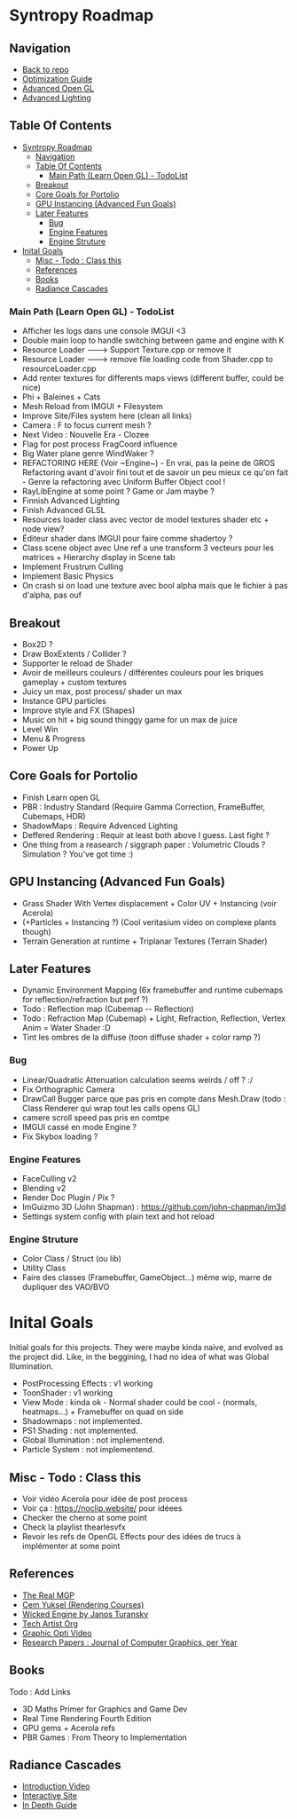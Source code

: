 # Syntropy Roadmap

## Navigation
- [Back to repo](https://github.com/Exyde/OpenGLRenderer)
- [Optimization Guide](optimization_guide_ben.md)
- [Advanced Open GL](advanced_opengl.md)
- [Advanced Lighting](advanced_lighting.md)

## Table Of Contents
- [Syntropy Roadmap](#syntropy-roadmap)
  - [Navigation](#navigation)
  - [Table Of Contents](#table-of-contents)
    - [Main Path (Learn Open GL) - TodoList](#main-path-learn-open-gl---todolist)
  - [Breakout](#breakout)
  - [Core Goals for Portolio](#core-goals-for-portolio)
  - [GPU Instancing (Advanced Fun Goals)](#gpu-instancing-advanced-fun-goals)
  - [Later Features](#later-features)
    - [Bug](#bug)
    - [Engine Features](#engine-features)
    - [Engine Struture](#engine-struture)
- [Inital Goals](#inital-goals)
  - [Misc - Todo : Class this](#misc---todo--class-this)
  - [References](#references)
  - [Books](#books)
  - [Radiance Cascades](#radiance-cascades)

### Main Path (Learn Open GL) - TodoList

- Afficher les logs dans une console IMGUI <3
- Double main loop to handle switching between game and engine with K
- Resource Loader ---> Support Texture.cpp or remove it
- Resource Loader ---> remove file loading code from Shader.cpp to resourceLoader.cpp
- Add renter textures for differents maps views (different buffer, could be nice)
- Phi + Baleines + Cats
- Mesh Reload from IMGUI + Filesystem
- Improve Site/Files system here (clean all links)
- Camera : F to focus current mesh ?
- Next Video : Nouvelle Era - Clozee
- Flag for post process FragCoord influence
- Big Water plane genre WindWaker ? 
- REFACTORING HERE (Voir ~Engine~) - En vrai, pas la peine de GROS Refactoring avant d'avoir fini tout et de savoir un peu mieux ce qu'on fait - Genre la refactoring avec Uniform Buffer Object cool !
- RayLibEngine at some point ? Game or Jam maybe ? 
- Finnish Advanced Lighting
- Finish Advanced GLSL
- Resources loader class avec vector de model textures shader etc + node view?
- Éditeur shader dans IMGUI pour faire comme shadertoy ?
- Class scene object avec Une ref a une transform 3 vecteurs pour les matrices + Hierarchy display in Scene tab
- Implement Frustrum Culling
- Implement Basic Physics
- On crash si on load une texture avec bool alpha mais que le fichier à pas d'alpha, pas ouf
## Breakout 
- Box2D ?
- Draw BoxExtents / Collider ?
- Supporter le reload de Shader
- Avoir de meilleurs couleurs / différentes couleurs pour les briques gameplay + custom textures
- Juicy un max, post process/ shader un max
- Instance GPU particles 
- Improve style and FX (Shapes)
- Music on hit + big sound thinggy game for un max de juice
- Level Win
- Menu & Progress
- Power Up

## Core Goals for Portolio
- Finish Learn open GL
- PBR : Industry Standard (Require Gamma Correction, FrameBuffer, Cubemaps, HDR)
- ShadowMaps : Require Advenced Lighting
- Deffered Rendering : Requir at least both above I guess. Last fight ? 
- One thing from a reasearch  / siggraph paper : Volumetric Clouds ? Simulation ? You've got time :)

## GPU Instancing (Advanced Fun Goals)
- Grass Shader With Vertex displacement + Color UV + Instancing (voir Acerola)
- (+Particles  + Instancing ?) (Cool veritasium video on complexe plants though) 
- Terrain Generation at runtime + Triplanar Textures (Terrain Shader)

## Later Features
- Dynamic Environment Mapping (6x framebuffer and runtime cubemaps for reflection/refraction but perf ?)
- Todo : Reflection map (Cubemap -- Reflection)
- Todo : Refraction Map (Cubemap) + Light, Refraction, Reflection, Vertex Anim = Water Shader :D
- Tint les ombres de la diffuse (toon diffuse shader + color ramp ?)

### Bug
- Linear/Quadratic Attenuation  calculation seems weirds / off ? :/
- Fix Orthographic Camera
- DrawCall Bugger parce que pas pris en compte dans Mesh.Draw (todo : Class Renderer qui wrap tout les calls opens GL)
- camere scroll speed pas pris en comtpe 
- IMGUI cassé en mode Engine ?
- Fix Skybox loading ?

### Engine Features
- FaceCulling v2
- Blending v2
- Render Doc Plugin / Pix ?
- ImGuizmo 3D (John Shapman) : https://github.com/john-chapman/im3d
- Settings system config with plain text and hot reload

### Engine Struture
- Color Class / Struct (ou lib) 
- Utility Class
- Faire des classes (Framebuffer, GameObject...) même wip, marre de dupliquer des VAO/BVO

# Inital Goals

Initial goals for this projects. They were maybe kinda naive, and evolved as the project did. Like, in the beggining, I had no idea of what was Global Illumination.

- PostProcessing Effects : v1 working
- ToonShader : v1 working
- View Mode : kinda ok - Normal shader could be cool - (normals, heatmaps...) + Framebuffer on quad on side
- Shadowmaps : not implemented.
- PS1 Shading : not implemented.
- Global Illumination : not implementend.
- Particle System : not implementend.

## Misc - Todo : Class this
- Voir vidéo Acerola pour idée de post process
- Voir ça : https://noclip.website/ pour idéees
- Checker the cherno at some point
- Check la playlist thearlesvfx
- Revoir les refs de OpenGL Effects pour des idées de trucs à implémenter at some point

## References
- [The Real MGP](https://therealmjp.github.io/posts/gpu-memory-pool/)
- [Cem Yuksel (Rendering Courses)](https://www.youtube.com/watch?v=DnkU4_DttGE&list=PLplnkTzzqsZTfYh4UbhLGpI5kGd5oW_Hh&index=10)
- [Wicked Engine by Janos Turansky](https://wickedengine.net/2022/07/game-dev-journey-10-years/)
- [Tech Artist Org](https://www.tech-artists.org/)
- [Graphic Opti Video](https://www.youtube.com/watch?v=YdXi1kcQLDE)
- [ Research Papers : Journal of Computer Graphics, per Year](https://jcgt.org/read.html)

## Books 
Todo : Add Links
- 3D Maths Primer for Graphics and Game Dev
- Real Time Rendering Fourth Edition
- GPU gems + Acerola refs
- PBR Games : From Theory to Implementation

## Radiance Cascades
- [Introduction Video](https://www.youtube.com/watch?v=5Ua-h1pg6yM)
- [Interactive Site](https://radiance-cascades.com/)
- [In Depth Guide](https://mini.gmshaders.com/p/radiance-cascades)